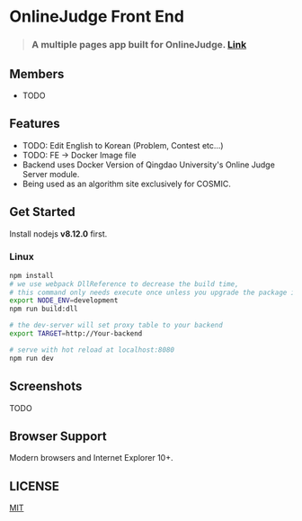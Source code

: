 # OnlineJudge Front End

>### A multiple pages app built for OnlineJudge. [Link](203.255.81.70:8026)

## Members
+ TODO

## Features

+ TODO: Edit English to Korean (Problem, Contest etc...)
+ TODO: FE -> Docker Image file
+ Backend uses Docker Version of Qingdao University's Online Judge Server module.
+ Being used as an algorithm site exclusively for COSMIC.

## Get Started

Install nodejs **v8.12.0** first.

### Linux

```bash
npm install
# we use webpack DllReference to decrease the build time,
# this command only needs execute once unless you upgrade the package in build/webpack.dll.conf.js
export NODE_ENV=development 
npm run build:dll

# the dev-server will set proxy table to your backend
export TARGET=http://Your-backend

# serve with hot reload at localhost:8080
npm run dev
```

## Screenshots

TODO

## Browser Support

Modern browsers and Internet Explorer 10+.


## LICENSE

[MIT](http://opensource.org/licenses/MIT)
